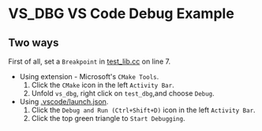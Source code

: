 # VS_DBG VS Code Debug Example

## Two ways

First of all, set a `Breakpoint` in [test_lib.cc](test_lib/test_lib.cc) on line 7.

- Using extension - Microsoft's `CMake Tools`.
  1. Click the `CMake` icon in the left `Activity Bar`.
  2. Unfold `vs_dbg`, right click on `test_dbg`,and choose `Debug`.
- Using [.vscode/launch.json](.vscode/launch.json).
  1. Click the `Debug and Run (Ctrl+Shift+D)` icon in the left `Activity Bar`.
  2. Click the top green triangle to `Start Debugging`.

